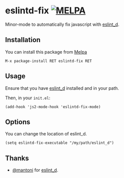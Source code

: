 # eslintd-fix [![MELPA](https://melpa.org/packages/eslintd-fix-badge.svg)](https://melpa.org/#/eslintd-fix)

Minor-mode to automatically fix javascript with [eslint_d][].

## Installation

You can install this package from [Melpa][]

```
M-x package-install RET eslintd-fix RET
```

## Usage

Ensure that you have [eslint_d][] installed and in your path.

Then, in your `init.el`:

```elisp
(add-hook 'js2-mode-hook 'eslintd-fix-mode)
```

## Options

You can change the location of eslint_d. 

```elisp
(setq eslintd-fix-executable "/my/path/eslint_d")
```

## Thanks

* [@mantoni][] for [eslint_d][].

[eslint_d]: https://github.com/mantoni/eslint_d.js
[@mantoni]: https://github.com/mantoni
[Melpa]: http://melpa.milkbox.net/
